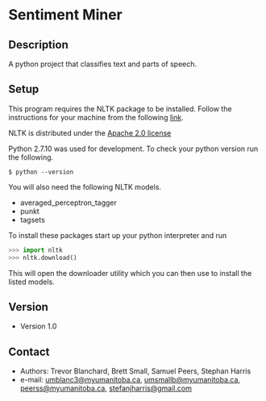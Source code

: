 Sentiment Miner
======

## Description

A python project that classifies text and parts of speech.

## Setup

This program requires the NLTK package to be installed. Follow the instructions for your machine from the following [link](http://www.nltk.org/install.html).

NLTK is distributed under the [Apache 2.0 license](http://www.apache.org/licenses/LICENSE-2.0)

Python 2.7.10 was used for development. To check your python version run the following.

```
$ python --version
```
You will also need the following NLTK models.
 * averaged_perceptron_tagger
 * punkt
 * tagsets

To install these packages start up your python interpreter and run

```python
>>> import nltk
>>> nltk.download()
```
This will open the downloader utility which you can then use to install the listed models.


## Version
* Version 1.0

## Contact
* Authors: Trevor Blanchard, Brett Small, Samuel Peers, Stephan Harris
* e-mail: umblanc3@myumanitoba.ca, umsmallb@myumanitoba.ca, peerss@myumanitoba.ca, stefanjharris@gmail.com
